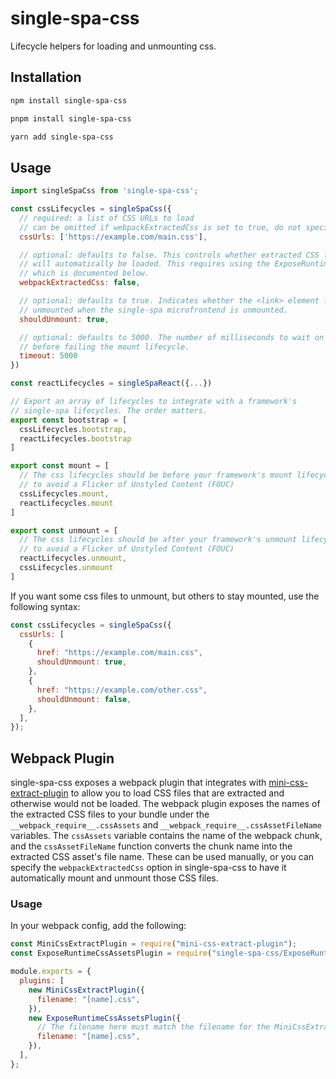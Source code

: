 # single-spa-css

Lifecycle helpers for loading and unmounting css.

## Installation

```sh
npm install single-spa-css

pnpm install single-spa-css

yarn add single-spa-css
```

## Usage

```js
import singleSpaCss from 'single-spa-css';

const cssLifecycles = singleSpaCss({
  // required: a list of CSS URLs to load
  // can be omitted if webpackExtractedCss is set to true, do not specify webpack extracted css files here
  cssUrls: ['https://example.com/main.css'],

  // optional: defaults to false. This controls whether extracted CSS files from webpack
  // will automatically be loaded. This requires using the ExposeRuntimeCssAssetsPlugin,
  // which is documented below.
  webpackExtractedCss: false,

  // optional: defaults to true. Indicates whether the <link> element for the CSS will be
  // unmounted when the single-spa microfrontend is unmounted.
  shouldUnmount: true,

  // optional: defaults to 5000. The number of milliseconds to wait on the <link> to load
  // before failing the mount lifecycle.
  timeout: 5000
})

const reactLifecycles = singleSpaReact({...})

// Export an array of lifecycles to integrate with a framework's
// single-spa lifecycles. The order matters.
export const bootstrap = [
  cssLifecycles.bootstrap,
  reactLifecycles.bootstrap
]

export const mount = [
  // The css lifecycles should be before your framework's mount lifecycle,
  // to avoid a Flicker of Unstyled Content (FOUC)
  cssLifecycles.mount,
  reactLifecycles.mount
]

export const unmount = [
  // The css lifecycles should be after your framework's unmount lifecycle,
  // to avoid a Flicker of Unstyled Content (FOUC)
  reactLifecycles.unmount,
  cssLifecycles.unmount
]
```

If you want some css files to unmount, but others to stay mounted, use the following syntax:

```js
const cssLifecycles = singleSpaCss({
  cssUrls: [
    {
      href: "https://example.com/main.css",
      shouldUnmount: true,
    },
    {
      href: "https://example.com/other.css",
      shouldUnmount: false,
    },
  ],
});
```

## Webpack Plugin

single-spa-css exposes a webpack plugin that integrates with [mini-css-extract-plugin](https://github.com/webpack-contrib/mini-css-extract-plugin) to allow you to load CSS files that are extracted and otherwise would not be loaded. The webpack plugin exposes the names of the extracted CSS files to your bundle under the `__webpack_require__.cssAssets` and `__webpack_require__.cssAssetFileName` variables. The `cssAssets` variable contains the name of the webpack chunk, and the `cssAssetFileName` function converts the chunk name into the extracted CSS asset's file name. These can be used manually, or you can specify the `webpackExtractedCss` option in single-spa-css to have it automatically mount and unmount those CSS files.

### Usage

In your webpack config, add the following:

```js
const MiniCssExtractPlugin = require("mini-css-extract-plugin");
const ExposeRuntimeCssAssetsPlugin = require("single-spa-css/ExposeRuntimeCssAssetsPlugin.cjs");

module.exports = {
  plugins: [
    new MiniCssExtractPlugin({
      filename: "[name].css",
    }),
    new ExposeRuntimeCssAssetsPlugin({
      // The filename here must match the filename for the MiniCssExtractPlugin
      filename: "[name].css",
    }),
  ],
};
```
